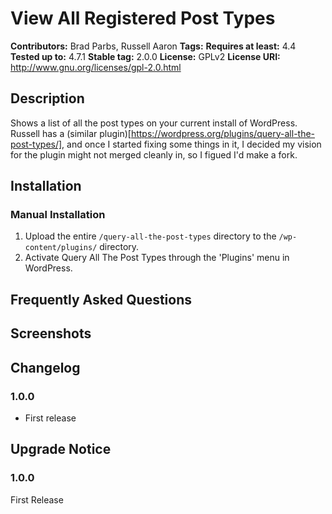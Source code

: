 # View All Registered Post Types
**Contributors:**      Brad Parbs, Russell Aaron
**Tags:**
**Requires at least:** 4.4
**Tested up to:**      4.7.1
**Stable tag:**        2.0.0
**License:**           GPLv2
**License URI:**       http://www.gnu.org/licenses/gpl-2.0.html

## Description ##

Shows a list of all the post types on your current install of WordPress. Russell has a (similar plugin)[https://wordpress.org/plugins/query-all-the-post-types/], and once I started fixing some things in it, I decided my vision for the plugin might not merged cleanly in, so I figued I'd make a fork.

## Installation ##

### Manual Installation ###

1. Upload the entire `/query-all-the-post-types` directory to the `/wp-content/plugins/` directory.
2. Activate Query All The Post Types through the 'Plugins' menu in WordPress.

## Frequently Asked Questions ##


## Screenshots ##


## Changelog ##

### 1.0.0 ###
* First release

## Upgrade Notice ##

### 1.0.0 ###
First Release
